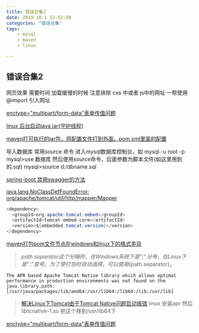 ```yaml
---
title: 错误合集2
date: 2019-10-1 13:52:00
categories: "错误合集"
tags:
	- mysql
	- maven
	- linux

---
```

## 错误合集2

网页效果 需要时间 加载缓慢的时候 注意排除 css 中或者 js中的网址 一帮使用@import 引入网址 

<!--more-->
[enctype="multipart/form-data"表单传值问题](https://blog.csdn.net/tuesdayma/article/details/78773437)

[linux 后台启动java jar(守护线程)](https://blog.csdn.net/weixin_41574643/article/details/79716052)

[maven打可执行的jar包，将配置文件打到外面。pom.xml里面的配置](https://blog.csdn.net/qq_35468610/article/details/81008462)

导入数据库
常用source 命令
进入mysql数据库控制台，如
mysql -u root -p
mysql>use 数据库
然后使用source命令，后面参数为脚本文件(如这里用到的.sql)
mysql>source d:/dbname.sql

[spring-boot 禁用swagger的方法](https://www.jb51.net/article/135075.htm)

[java.lang.NoClassDefFoundError: org/apache/tomcat/util/http/mapper/Mapper](https://stackoverflow.com/questions/22321241/tomcat-mapper-class-not-found)
```java
<dependency>
  <groupId>org.apache.tomcat.embed</groupId>
  <artifactId>tomcat-embed-core</artifactId>
  <version>${embedded.tomcat.version}</version>
</dependency>
```

[maven打包pom文件节点在windows和linux下的格式差异](https://blog.csdn.net/qq_25925973/article/details/79015035)
> ${path.separator}这个分隔符，在Windows系统下是“;”分号，在Linux下是“:”冒号。 
>为了使打包时自动选择，可以使用${path.separator}。

```
The APR based Apache Tomcat Native library which allows optimal performance in production environments was not found on the java.library.path: [/usr/java/packages/lib/amd64:/usr/lib64:/lib64:/lib:/usr/lib]
```
> [解决Linux下Tomcat由于Tomcat Native问题启动报错](https://blog.csdn.net/zhuyu4839/article/details/13008003)
> linux 安装apr 然后libtcnative-1.so 把这个移到/usr/lib64下

[enctype="multipart/form-data"表单传值问题](https://blog.csdn.net/tuesdayma/article/details/78773437)